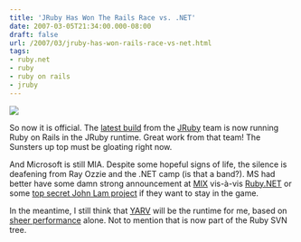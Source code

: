 ```yaml
---
title: 'JRuby Has Won The Rails Race vs. .NET'
date: 2007-03-05T21:34:00.000-08:00
draft: false
url: /2007/03/jruby-has-won-rails-race-vs-net.html
tags: 
- ruby.net
- ruby
- ruby on rails
- jruby
---
```


[![](http://www.stanford.edu/group/solarcar/uploaded_images/072705_DAY11_006-759131.jpg)](http://www.stanford.edu/group/solarcar/uploaded_images/072705_DAY11_006-759131.jpg)

So now it is official. The [latest build](http://ola-bini.blogspot.com/2007/03/jruby-098-is-here.html) from the [JRuby](http://jruby.codehaus.org/) team is now running Ruby on Rails in the JRuby runtime. Great work from that team! The Sunsters up top must be gloating right now.  
  
And Microsoft is still MIA. Despite some hopeful signs of life, the silence is deafening from Ray Ozzie and the .NET camp (is that a band?). MS had better have some damn strong announcement at [MIX](http://www.visitmix.com/) vis-à-vis [Ruby.NET](http://plas.fit.qut.edu.au/ruby.net/) or some [top secret John Lam project](http://www.iunknown.com/articles/2007/02/12/microsoft-and-grad-school-part-2) if they want to stay in the game.  
  
In the meantime, I still think that [YARV](http://en.wikipedia.org/wiki/YARV) will be the runtime for me, based on [sheer performance](http://www.antoniocangiano.com/articles/2007/02/19/ruby-implementations-shootout-ruby-vs-yarv-vs-jruby-vs-gardens-point-ruby-net-vs-rubinius-vs-cardinal) alone. Not to mention that is now part of the Ruby SVN tree.